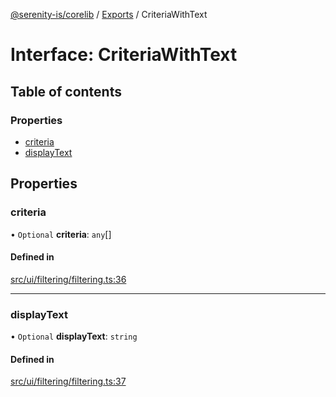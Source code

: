 [@serenity-is/corelib](../README.md) / [Exports](../modules.md) / CriteriaWithText

# Interface: CriteriaWithText

## Table of contents

### Properties

- [criteria](CriteriaWithText.md#criteria)
- [displayText](CriteriaWithText.md#displaytext)

## Properties

### criteria

• `Optional` **criteria**: `any`[]

#### Defined in

[src/ui/filtering/filtering.ts:36](https://github.com/serenity-is/serenity/blob/master/packages/corelib/src/ui/filtering/filtering.ts#L36)

___

### displayText

• `Optional` **displayText**: `string`

#### Defined in

[src/ui/filtering/filtering.ts:37](https://github.com/serenity-is/serenity/blob/master/packages/corelib/src/ui/filtering/filtering.ts#L37)
